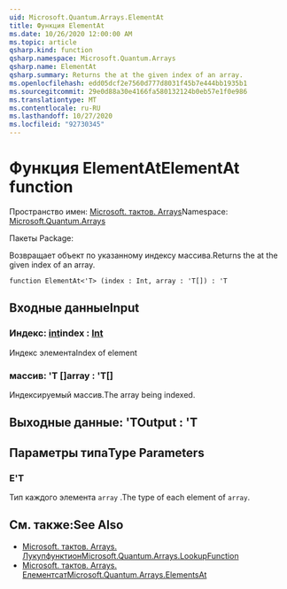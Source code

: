 ```yaml
---
uid: Microsoft.Quantum.Arrays.ElementAt
title: Функция ElementAt
ms.date: 10/26/2020 12:00:00 AM
ms.topic: article
qsharp.kind: function
qsharp.namespace: Microsoft.Quantum.Arrays
qsharp.name: ElementAt
qsharp.summary: Returns the at the given index of an array.
ms.openlocfilehash: edd05dcf2e7560d777d8031f45b7e444bb1935b1
ms.sourcegitcommit: 29e0d88a30e4166fa580132124b0eb57e1f0e986
ms.translationtype: MT
ms.contentlocale: ru-RU
ms.lasthandoff: 10/27/2020
ms.locfileid: "92730345"
---
```

# <a name="elementat-function"></a><span data-ttu-id="0f0d2-102">Функция ElementAt</span><span class="sxs-lookup"><span data-stu-id="0f0d2-102">ElementAt function</span></span>

<span data-ttu-id="0f0d2-103">Пространство имен: [Microsoft. тактов. Arrays](xref:Microsoft.Quantum.Arrays)</span><span class="sxs-lookup"><span data-stu-id="0f0d2-103">Namespace: [Microsoft.Quantum.Arrays](xref:Microsoft.Quantum.Arrays)</span></span>

<span data-ttu-id="0f0d2-104">Пакеты [](https://nuget.org/packages/)</span><span class="sxs-lookup"><span data-stu-id="0f0d2-104">Package: [](https://nuget.org/packages/)</span></span>


<span data-ttu-id="0f0d2-105">Возвращает объект по указанному индексу массива.</span><span class="sxs-lookup"><span data-stu-id="0f0d2-105">Returns the at the given index of an array.</span></span>

```qsharp
function ElementAt<'T> (index : Int, array : 'T[]) : 'T
```


## <a name="input"></a><span data-ttu-id="0f0d2-106">Входные данные</span><span class="sxs-lookup"><span data-stu-id="0f0d2-106">Input</span></span>

### <a name="index--int"></a><span data-ttu-id="0f0d2-107">Индекс: [int](xref:microsoft.quantum.lang-ref.int)</span><span class="sxs-lookup"><span data-stu-id="0f0d2-107">index : [Int](xref:microsoft.quantum.lang-ref.int)</span></span>

<span data-ttu-id="0f0d2-108">Индекс элемента</span><span class="sxs-lookup"><span data-stu-id="0f0d2-108">Index of element</span></span>


### <a name="array--t"></a><span data-ttu-id="0f0d2-109">массив: 'T []</span><span class="sxs-lookup"><span data-stu-id="0f0d2-109">array : 'T[]</span></span>

<span data-ttu-id="0f0d2-110">Индексируемый массив.</span><span class="sxs-lookup"><span data-stu-id="0f0d2-110">The array being indexed.</span></span>



## <a name="output--t"></a><span data-ttu-id="0f0d2-111">Выходные данные: 'T</span><span class="sxs-lookup"><span data-stu-id="0f0d2-111">Output : 'T</span></span>



## <a name="type-parameters"></a><span data-ttu-id="0f0d2-112">Параметры типа</span><span class="sxs-lookup"><span data-stu-id="0f0d2-112">Type Parameters</span></span>

### <a name="t"></a><span data-ttu-id="0f0d2-113">Е</span><span class="sxs-lookup"><span data-stu-id="0f0d2-113">'T</span></span>

<span data-ttu-id="0f0d2-114">Тип каждого элемента `array` .</span><span class="sxs-lookup"><span data-stu-id="0f0d2-114">The type of each element of `array`.</span></span>

## <a name="see-also"></a><span data-ttu-id="0f0d2-115">См. также:</span><span class="sxs-lookup"><span data-stu-id="0f0d2-115">See Also</span></span>

- [<span data-ttu-id="0f0d2-116">Microsoft. тактов. Arrays. Лукупфунктион</span><span class="sxs-lookup"><span data-stu-id="0f0d2-116">Microsoft.Quantum.Arrays.LookupFunction</span></span>](xref:Microsoft.Quantum.Arrays.LookupFunction)
- [<span data-ttu-id="0f0d2-117">Microsoft. тактов. Arrays. Елементсат</span><span class="sxs-lookup"><span data-stu-id="0f0d2-117">Microsoft.Quantum.Arrays.ElementsAt</span></span>](xref:Microsoft.Quantum.Arrays.ElementsAt)